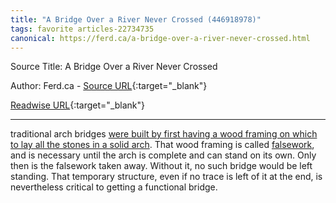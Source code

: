 ```yaml
---
title: "A Bridge Over a River Never Crossed (446918978)"
tags: favorite articles-22734735
canonical: https://ferd.ca/a-bridge-over-a-river-never-crossed.html
---
```


Source Title: A Bridge Over a River Never Crossed

Author: Ferd.ca - [Source URL](https://ferd.ca/a-bridge-over-a-river-never-crossed.html){:target="_blank"}

[Readwise URL](https://readwise.io/open/446918978){:target="_blank"}

---

traditional arch bridges [were built by first having a wood framing on which to lay all the stones in a solid arch](https://www.youtube.com/watch?v=nJgD6gyi0Wk). That wood framing is called [falsework](https://en.wikipedia.org/wiki/Falsework), and is necessary until the arch is complete and can stand on its own. Only then is the falsework taken away. Without it, no such bridge would be left standing. That temporary structure, even if no trace is left of it at the end, is nevertheless critical to getting a functional bridge.
